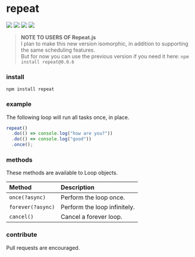 # repeat

![](https://badgen.net/npm/v/repeat?color=grey)
![](https://badgen.net/npm/dw/repeat)
![](https://badgen.net/packagephobia/install/repeat?color=055ff3)
![](https://badgen.net/badge/code%20style/prettier/ff51bc)

> **NOTE TO USERS OF Repeat.js**  
> I plan to make this new version isomorphic, in addition to supporting the same scheduling features.  
> But for now you can use the previous version if you need it here: `npm install repeat@0.0.6`

### install

`npm install repeat`

### example

The following loop will run all tasks once, in place.

```javascript
repeat()
  .do(() => console.log("how are you?"))
  .do(() => console.log("good"))
  .once();
```

### methods

These methods are available to Loop objects.

| Method            | Description                  |
| :---------------- | :--------------------------- |
| `once(?async)`    | Perform the loop once.       |
| `forever(?async)` | Perform the loop infinitely. |
| `cancel()`        | Cancel a forever loop.       |

### contribute

Pull requests are encouraged.
